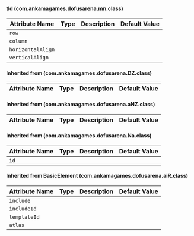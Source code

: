 #### tld (com.ankamagames.dofusarena.mn.class)

| Attribute Name | Type | Description | Default Value |
|-----|----|---|---|
|``row``|        |        |
|``column``|        |        |
|``horizontalAlign``|        |        |
|``verticalAlign``|        |        |
#### Inherited from  (com.ankamagames.dofusarena.DZ.class)

| Attribute Name | Type | Description | Default Value |
|-----|----|---|---|
#### Inherited from  (com.ankamagames.dofusarena.aNZ.class)

| Attribute Name | Type | Description | Default Value |
|-----|----|---|---|
#### Inherited from  (com.ankamagames.dofusarena.Na.class)

| Attribute Name | Type | Description | Default Value |
|-----|----|---|---|
|``id``|        |        |
#### Inherited from BasicElement (com.ankamagames.dofusarena.aiR.class)

| Attribute Name | Type | Description | Default Value |
|-----|----|---|---|
|``include``|        |        |
|``includeId``|        |        |
|``templateId``|        |        |
|``atlas``|        |        |
